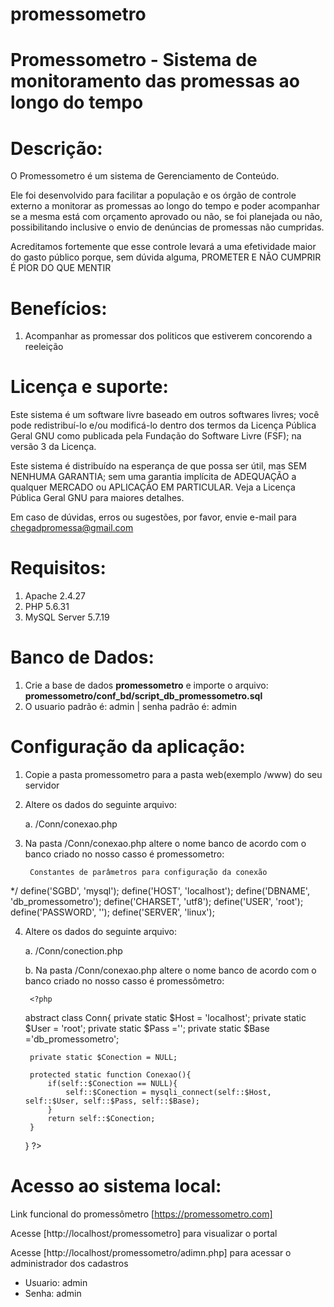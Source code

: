 # promessometro
Promessometro - Sistema de monitoramento das promessas ao longo do tempo
===========================================


Descrição:
===================================

O Promessometro é um sistema de Gerenciamento de Conteúdo.

Ele foi desenvolvido para facilitar a população e os órgão de controle externo a monitorar as promessas ao longo do tempo e poder acompanhar se a mesma está com orçamento aprovado ou não, se foi planejada ou não, possibilitando inclusive o envio de denúncias de promessas não cumpridas.

Acreditamos fortemente que esse controle levará a uma efetividade maior do gasto público porque, sem dúvida alguma, PROMETER E NÃO CUMPRIR É PIOR DO QUE MENTIR


Benefícios:
===================================

1. Acompanhar as promessar dos politicos que estiverem concorendo a reeleição



Licença e suporte:
===================================

Este sistema é um software livre baseado em outros softwares livres; você pode redistribuí-lo e/ou modificá-lo dentro dos termos da Licença Pública Geral GNU como publicada pela Fundação do Software Livre (FSF); na versão 3 da Licença.

Este sistema é distribuído na esperança de que possa ser  útil, mas SEM NENHUMA GARANTIA; sem uma garantia implícita de ADEQUAÇÃO a qualquer MERCADO ou APLICAÇÃO EM PARTICULAR. Veja a Licença Pública Geral GNU para maiores detalhes.

Em caso de dúvidas, erros ou sugestões, por favor, envie e-mail para chegadpromessa@gmail.com


Requisitos:
===================================

1. Apache 2.4.27
2. PHP 5.6.31
3. MySQL Server 5.7.19


Banco de Dados:
===================================

1. Crie a base de dados <strong>promessometro</strong> e importe o arquivo: <strong>promessometro/conf_bd/script_db_promessometro.sql</strong>
2. O usuario padrão é: admin | senha padrão é: admin 


Configuração da aplicação:
===================================

1. Copie a pasta promessometro para a pasta web(exemplo /www) do seu servidor

2. Altere os dados do seguinte arquivo:

	a. /Conn/conexao.php
	
		
3. Na pasta /Conn/conexao.php altere o nome banco de acordo com o banco criado no nosso casso é promessometro:
		
		Constantes de parâmetros para configuração da conexão
 */
define('SGBD', 'mysql');
define('HOST', 'localhost');
define('DBNAME', 'db_promessometro');
define('CHARSET', 'utf8');
define('USER', 'root');
define('PASSWORD', '');
define('SERVER', 'linux');



4. Altere os dados do seguinte arquivo:

	a. /Conn/conection.php
    
    b. Na pasta /Conn/conexao.php altere o nome banco de acordo com o banco criado no nosso casso é promessômetro:
    
		<?php
	abstract class Conn{
		private static $Host = 'localhost';
		private static $User = 'root';
		private static $Pass ='';
		private static $Base ='db_promessometro';
		
		private static $Conection = NULL;
		
		protected static function Conexao(){
			if(self::$Conection == NULL){
				self::$Conection = mysqli_connect(self::$Host, self::$User, self::$Pass, self::$Base);
			}
			return self::$Conection;
		}
		
	}
?>
	

Acesso ao sistema local:
===================================
Link funcional do promessômetro [https://promessometro.com]

Acesse [http://localhost/promessometro] para visualizar o portal

Acesse [http://localhost/promessometro/adimn.php] para acessar o administrador dos cadastros

* Usuario: admin  
* Senha: admin  

